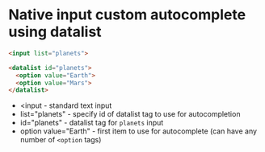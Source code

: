 # Native input custom autocomplete using datalist

```html
<input list="planets">

<datalist id="planets">
  <option value="Earth">
  <option value="Mars">
</datalist>
```

- <input - standard text input
- list="planets" - specify id of datalist tag to use for autocompletion
- id="planets" - datalist tag for ```planets``` input
- option value="Earth" - first item to use for autocomplete (can have any number of `<option` tags)
